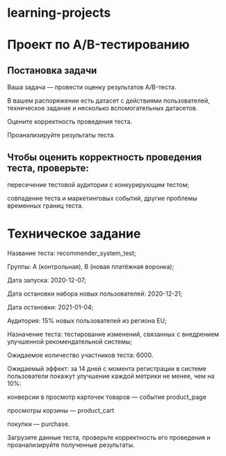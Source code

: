 # learning-projects
# Проект по А/B-тестированию

## Постановка задачи
Ваша задача — провести оценку результатов A/B-теста. 

В вашем распоряжении есть датасет с действиями пользователей, техническое задание и несколько вспомогательных датасетов.

Оцените корректность проведения теста.

Проанализируйте результаты теста.

## Чтобы оценить корректность проведения теста, проверьте:

пересечение тестовой аудитории с конкурирующим тестом;

совпадение теста и маркетинговых событий, другие проблемы временных границ теста.

# Техническое задание

Название теста: recommender_system_test;

Группы: А (контрольная), B (новая платёжная воронка);

Дата запуска: 2020-12-07;

Дата остановки набора новых пользователей: 2020-12-21;

Дата остановки: 2021-01-04;

Аудитория: 15% новых пользователей из региона EU;

Назначение теста: тестирование изменений, связанных с внедрением улучшенной рекомендательной системы;

Ожидаемое количество участников теста: 6000.

Ожидаемый эффект: за 14 дней с момента регистрации в системе пользователи покажут улучшение каждой метрики не менее, чем на 10%:
 
конверсии в просмотр карточек товаров — событие product_page

просмотры корзины — product_cart

покупки — purchase.

Загрузите данные теста, проверьте корректность его проведения и проанализируйте полученные результаты.
